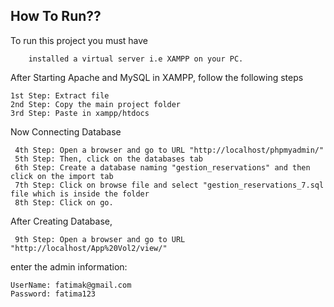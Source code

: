 
## How To Run??

To run this project you must have 

```
    installed a virtual server i.e XAMPP on your PC.
```

After Starting Apache and MySQL in XAMPP, follow the following steps

```
1st Step: Extract file
2nd Step: Copy the main project folder
3rd Step: Paste in xampp/htdocs
```
Now Connecting Database

```
 4th Step: Open a browser and go to URL "http://localhost/phpmyadmin/"
 5th Step: Then, click on the databases tab
 6th Step: Create a database naming "gestion_reservations" and then click on the import tab
 7th Step: Click on browse file and select "gestion_reservations_7.sql file which is inside the folder
 8th Step: Click on go.
```
After Creating Database,
```
 9th Step: Open a browser and go to URL "http://localhost/App%20Vol2/view/"
```
enter the admin information:
````
UserName: fatimak@gmail.com
Password: fatima123
````
